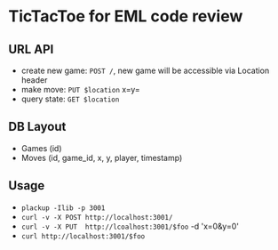 # TicTacToe for EML code review

## URL API

 * create new game: `POST /`, new game will be accessible via Location header
 * make move: `PUT $location` x=y=
 * query state: `GET $location`

## DB Layout

 * Games (id)
 * Moves (id, game_id, x, y, player, timestamp)

## Usage

 * `plackup -Ilib -p 3001`
 * `curl -v -X POST http://localhost:3001/`
 * `curl -v -X PUT  http://lcoalhost:3001/$foo` -d 'x=0&y=0'
 * `curl http://localhost:3001/$foo`

